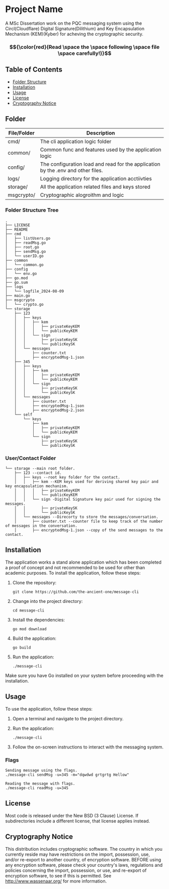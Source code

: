 # Project Name

A MSc Dissertation work on the PQC messaging system using the Circl(Cloudflare) Digital Signature(Dilithium) and Key Encapsulation Mechanism (KEM)(Kyber) for acheving the cryptographic security. 


### $${\color{red}(Read \space the \space following \space file \space carefully!)}$$ 

## Table of Contents

- [Folder Structure](#folder)
- [Installation](#installation)
- [Usage](#usage)
- [License](#license)
- [Cryptography Notice](#cryptography-notice)


## Folder

|File/Folder | Description |
| ------------------ | ------------------------------------------ |
| cmd/| The cli application logic folder |
| common/| Common func and features used by the application logic| 
| config/| The configuration load and read for the application by the .env and other files. |
| logs/| Logging directory for the application acctiivties |
| storage/| All the application related files and keys stored | 
| msgcrypto/ | Cryptographic alogroithm and logic |

### Folder Structure Tree 

```
.
├── LICENSE
├── README
├── cmd
│   ├── listUsers.go
│   ├── readMsg.go
│   ├── root.go
│   ├── sendMsg.go
│   └── userID.go
├── common
│   └── common.go
├── config
│   └── env.go
├── go.mod
├── go.sum
├── logs
│   └── logfile_2024-08-09
├── main.go
├── msgcrypto
│   └── crypto.go
└── storage
    ├── 123
    │   ├── keys
    │   │   ├── kem
    │   │   │   ├── privateKeyKEM
    │   │   │   └── publicKeyKEM
    │   │   └── sign
    │   │       ├── privateKeySK
    │   │       └── publicKeySK
    │   └── messages
    │       ├── counter.txt
    │       ├── encryptedMsg-1.json
    ├── 345
    │   ├── keys
    │   │   ├── kem
    │   │   │   ├── privateKeyKEM
    │   │   │   └── publicKeyKEM
    │   │   └── sign
    │   │       ├── privateKeySK
    │   │       └── publicKeySK
    │   └── messages
    │       ├── counter.txt
    │       ├── encryptedMsg-1.json
    │       ├── encryptedMsg-2.json
    └── self
        └── keys
            ├── kem
            │   ├── privateKeyKEM
            │   └── publicKeyKEM
            └── sign
                ├── privateKeySK
                └── publicKeySK

```

### User/Contact Folder 
```
└── storage --main root folder.
    ├── 123 --contact id.
    │   ├── keys --root key folder for the contact.
    │   │   ├── kem --KEM keys used for deriving shared key pair and key encapsulation mechanism.
    │   │   │   ├── privateKeyKEM 
    │   │   │   └── publicKeyKEM
    │   │   └── sign -Digital Signature key pair used for signing the messages.
    │   │       ├── privateKeySK
    │   │       └── publicKeySK
    │   └── messages --Direcorty to store the messages/conversation.
    │       ├── counter.txt --counter file to keep track of the number of messages in the conversation.
    │       ├── encryptedMsg-1.json --copy of the send messages to the contact.

```

## Installation

The application works a stand alone application which has been completed a proof of concept and not recommended to be used for other than academic purposes.
To install the application, follow these steps:

1. Clone the repository:
    ```
    git clone https://github.com/the-ancient-one/message-cli
    ```

2. Change into the project directory:
    ```
    cd message-cli
    ```

3. Install the dependencies:
    ```
    go mod download
    ```

4. Build the application:
    ```
    go build
    ```

5. Run the application:
    ```
    ./message-cli
    ```

Make sure you have Go installed on your system before proceeding with the installation.

## Usage
To use the application, follow these steps:

1. Open a terminal and navigate to the project directory.

2. Run the application:
    ```
    ./message-cli
    ```

3. Follow the on-screen instructions to interact with the messaging system.

### Flags 

```
Sending message using the flags.
./message-cli sendMsg -u=345 -m="dqwdwd grtgrtg Hellow"

Reading the message with flags. 
./message-cli readMsg -u=345
```

## License

Most code is released under the New BSD (3 Clause) License. If subdirectories
include a different license, that license applies instead.

## Cryptography Notice

This distribution includes cryptographic software. The country in which you
currently reside may have restrictions on the import, possession, use, and/or
re-export to another country, of encryption software. BEFORE using any
encryption software, please check your country's laws, regulations and policies
concerning the import, possession, or use, and re-export of encryption
software, to see if this is permitted. See http://www.wassenaar.org/ for more
information.
